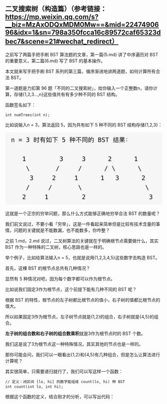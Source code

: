 ## 二叉搜索树（构造篇）（参考链接：https://mp.weixin.qq.com/s?__biz=MzAxODQxMDM0Mw==&mid=2247490696&idx=1&sn=798a350fcca16c89572caf65323dbec7&scene=21#wechat_redirect）

之前写了两篇手把手刷 BST 算法题的文章，第一篇(5.md) 讲了中序遍历对 BST 的重要意义，第二篇(6.md) 写了 BST 的基本操作。

本文就来写手把手刷 BST 系列的第三篇，循序渐进地讲两道题，如何计算所有合法 BST。

第一道题是力扣第 96 题「不同的二叉搜索树」，给你输入一个正整数n，请你计算，存储{1,2,3...,n}这些值共有有多少种不同的 BST 结构。

函数签名如下：

```
int numTrees(int n);
```

比如说输入n = 3，算法返回 5，因为共有如下 5 种不同的 BST 结构存储{1,2,3}：

![](7-1.jpg)

这就是一个正宗的穷举问题，那么什么方式能够正确地穷举合法 BST 的数量呢？

我们前文说过，不要小看「穷举」，这是一件看起来简单但是比较有技术含量的事情，问题的关键就是不能数漏，也不能数多，你咋整？

之前 1.md，2.md 说过，二叉树算法的关键就在于明确根节点需要做什么，其实 BST 作为一种特殊的二叉树，核心思路也是一样的。

举个例子，比如给算法输入n = 5，也就是说用{1,2,3,4,5}这些数字去构造 BST。

首先，这棵 BST 的根节点总共有几种情况？

显然有 5 种情况对吧，因为每个数字都可以作为根节点。

比如说我们固定3作为根节点，这个前提下能有几种不同的 BST 呢？

根据 BST 的特性，根节点的左子树都比根节点的值小，右子树的值都比根节点的值大。

所以如果固定3作为根节点，左子树节点就是{1,2}的组合，右子树就是{4,5}的组合。

**左子树的组合数和右子树的组合数乘积**就是3作为根节点时的 BST 个数。

我们这是说了3为根节点这一种特殊情况，其实其他的节点也是一样的。

那你可能会问，我们可以一眼看出{1,2}和{4,5}有几种组合，但是怎么让算法进行计算呢？

其实很简单，只需要递归就行了，我们可以写这样一个函数：

```
// 定义：闭区间 [lo, hi] 的数字能组成 count(lo, hi) 种 BST
int count(int lo, int hi);
```

根据这个函数的定义，结合刚才的分析，可以写出代码：



